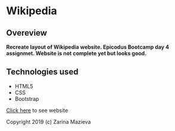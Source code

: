 # Wikipedia

## Overeview
****Recreate layout of Wikipedia website. Epicodus Bootcamp day 4 assignmet. Website is not complete yet but looks good.****

## Technologies used
- HTML5
- CSS
- Bootstrap

[Click here](https://zmazieva78.github.io/wikipedia/.) to see website

Copyright 2019 (c) Zarina Mazieva
